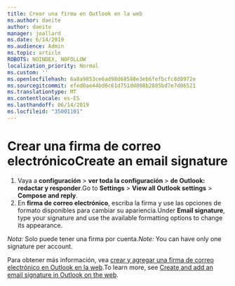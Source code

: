 ```yaml
---
title: Crear una firma en Outlook en la web
ms.author: daeite
author: daeite
manager: joallard
ms.date: 6/14/2019
ms.audience: Admin
ms.topic: article
ROBOTS: NOINDEX, NOFOLLOW
localization_priority: Normal
ms.custom: ''
ms.openlocfilehash: 6a8a9853ce6ad98d68588e3eb6fefbcfc8d8972e
ms.sourcegitcommit: efed0ae44bd6c61d751dd008b2885bd7e7d86521
ms.translationtype: MT
ms.contentlocale: es-ES
ms.lasthandoff: 06/14/2019
ms.locfileid: "35001101"
---
```

# <a name="create-an-email-signature"></a><span data-ttu-id="2c462-102">Crear una firma de correo electrónico</span><span class="sxs-lookup"><span data-stu-id="2c462-102">Create an email signature</span></span>

1. <span data-ttu-id="2c462-103">Vaya a **configuración** > **ver toda la configuración** > **de Outlook: redactar y responder**.</span><span class="sxs-lookup"><span data-stu-id="2c462-103">Go to **Settings** > **View all Outlook settings** > **Compose and reply**.</span></span>
1. <span data-ttu-id="2c462-104">En **firma de correo electrónico**, escriba la firma y use las opciones de formato disponibles para cambiar su apariencia.</span><span class="sxs-lookup"><span data-stu-id="2c462-104">Under **Email signature**, type your signature and use the available formatting options to change its appearance.</span></span>

<span data-ttu-id="2c462-105">*Nota:* Solo puede tener una firma por cuenta.</span><span class="sxs-lookup"><span data-stu-id="2c462-105">*Note:* You can have only one signature per account.</span></span>

<span data-ttu-id="2c462-106">Para obtener más información, vea [crear y agregar una firma de correo electrónico en Outlook en la web](https://support.office.com/article/5ff9dcfd-d3f1-447b-b2e9-39f91b074ea3).</span><span class="sxs-lookup"><span data-stu-id="2c462-106">To learn more, see [Create and add an email signature in Outlook on the web](https://support.office.com/article/5ff9dcfd-d3f1-447b-b2e9-39f91b074ea3).</span></span>